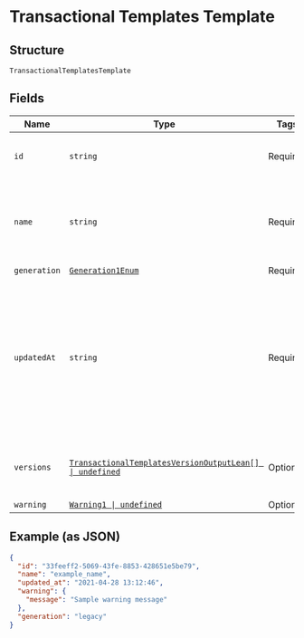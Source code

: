 
# Transactional Templates Template

## Structure

`TransactionalTemplatesTemplate`

## Fields

| Name | Type | Tags | Description |
|  --- | --- | --- | --- |
| `id` | `string` | Required | The ID of the transactional template. |
| `name` | `string` | Required | The name for the transactional template.<br>**Constraints**: *Maximum Length*: `100` |
| `generation` | [`Generation1Enum`](../../doc/models/generation-1-enum.md) | Required | - |
| `updatedAt` | `string` | Required | The date and time that this transactional template version was updated.<br>**Constraints**: *Pattern*: `^(\d{4}-\d{2}-\d{2}) ((\d{2}):(\d{2}):(\d{2}))$` |
| `versions` | [`TransactionalTemplatesVersionOutputLean[] \| undefined`](../../doc/models/transactional-templates-version-output-lean.md) | Optional | The different versions of this transactional template. |
| `warning` | [`Warning1 \| undefined`](../../doc/models/warning-1.md) | Optional | - |

## Example (as JSON)

```json
{
  "id": "33feeff2-5069-43fe-8853-428651e5be79",
  "name": "example_name",
  "updated_at": "2021-04-28 13:12:46",
  "warning": {
    "message": "Sample warning message"
  },
  "generation": "legacy"
}
```

